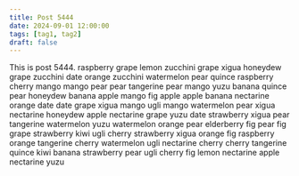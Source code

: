 ```yaml
---
title: Post 5444
date: 2024-09-01 12:00:00
tags: [tag1, tag2]
draft: false
---
```

This is post 5444.
raspberry
grape
lemon
zucchini
grape
xigua
honeydew
grape
zucchini
date
orange
zucchini
watermelon
pear
quince
raspberry
cherry
mango
mango
pear
pear
tangerine
pear
mango
yuzu
banana
quince
pear
honeydew
banana
apple
mango
fig
apple
apple
banana
nectarine
orange
date
date
grape
xigua
mango
ugli
mango
watermelon
pear
xigua
nectarine
honeydew
apple
nectarine
grape
yuzu
date
strawberry
xigua
pear
tangerine
watermelon
yuzu
watermelon
orange
pear
elderberry
fig
pear
fig
grape
strawberry
kiwi
ugli
cherry
strawberry
xigua
orange
fig
raspberry
orange
tangerine
cherry
watermelon
ugli
nectarine
cherry
cherry
tangerine
quince
kiwi
banana
strawberry
pear
ugli
cherry
fig
lemon
nectarine
apple
nectarine
yuzu
